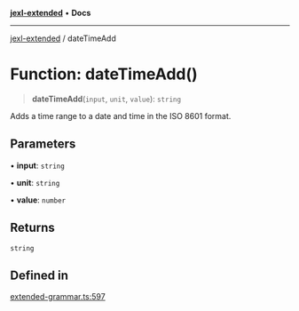 [**jexl-extended**](../README.md) • **Docs**

***

[jexl-extended](../globals.md) / dateTimeAdd

# Function: dateTimeAdd()

> **dateTimeAdd**(`input`, `unit`, `value`): `string`

Adds a time range to a date and time in the ISO 8601 format.

## Parameters

• **input**: `string`

• **unit**: `string`

• **value**: `number`

## Returns

`string`

## Defined in

[extended-grammar.ts:597](https://github.com/nikoraes/jexl-extended/blob/db8adde102268337995e72b2224f129152316ed5/src/extended-grammar.ts#L597)
